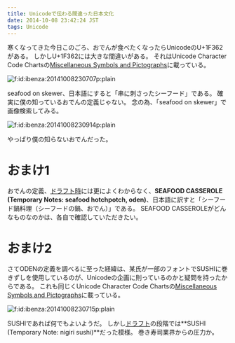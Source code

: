 ```yaml
---
title: Unicodeで伝わる間違った日本文化
date: 2014-10-08 23:42:24 JST
tags: Unicode
---
```


寒くなってきた今日このごろ、おでんが食べたくなったらUnicodeのU\+1F362がある。
しかしU\+1F362には大きな間違いがある。
それはUnicode Character Code Chartsの[Miscellaneous Symbols and Pictographs](http://www.unicode.org/charts/PDF/U1F300.pdf)に載っている。

<span itemscope itemtype="http://schema.org/Photograph"><img src="/2014/10/08/20141008230707.png" alt="f:id:ibenza:20141008230707p:plain" title="f:id:ibenza:20141008230707p:plain" class="hatena-fotolife" itemprop="image"></span>

seafood on skewer、日本語にすると「串に刺さったシーフード」である。
確実に僕の知っているおでんの定義じゃない。
念の為、「seafood on skewer」で画像検索してみる。

<span itemscope itemtype="http://schema.org/Photograph"><img src="/2014/10/08/20141008230914.png" alt="f:id:ibenza:20141008230914p:plain" title="f:id:ibenza:20141008230914p:plain" class="hatena-fotolife" itemprop="image"></span>

やっぱり僕の知らないおでんだった。

# おまけ1

おでんの定義、[ドラフト時](http://www.unicode.org/~scherer/emoji4unicode/20090130/proposed.html#e-96D)には更によくわからなく、**SEAFOOD CASSEROLE \(Temporary Notes: seafood hotchpotch, oden\)**、日本語に訳すと「シーフード鍋料理（シーフードの鍋、おでん）」である。
SEAFOOD CASSEROLEがどんなものなのかは、各自で確認していただきたい。

# おまけ2

さてODENの定義を調べるに至った経緯は、某氏が一部のフォントでSUSHIに巻きずしを使用しているのが、Unicodeの企画に則っているのかと疑問を持ったからである。
これも同じくUnicode Character Code Chartsの[Miscellaneous Symbols and Pictographs](http://www.unicode.org/charts/PDF/U1F300.pdf)に載っている。

<span itemscope itemtype="http://schema.org/Photograph"><img src="/2014/10/08/20141008230715.png" alt="f:id:ibenza:20141008230715p:plain" title="f:id:ibenza:20141008230715p:plain" class="hatena-fotolife" itemprop="image"></span>

SUSHIであれば何でもよいようだ。
しかし[ドラフト](http://www.unicode.org/~scherer/emoji4unicode/20090130/proposed.html#e-96E)の段階では**SUSHI \(Temporary Note: nigiri sushi\)**だった模様。
巻き寿司業界からの圧力か。

